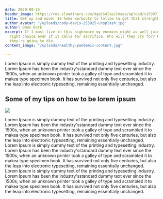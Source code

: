 ```yaml
---
date: 2020-08-25
header_image: https://res.cloudinary.com/dgq7s4lkp/image/upload/v1598717457/uploads/yoga-mat_rg6jua.jpg
title: Get up and move! 10 home workouts to follow to get that strength and mobility.
author_avatar: "/uploads/cody-davis-253925-unsplash.jpg"
author: Omen Dark
excerpt: If I must live in this nightmare my enemies might as well join me. Make the
  right choice even if it calls for sacrifice. Who will they cry for? Once they know
  they're going to die.
content_image: "/uploads/healthy-pandemic-content.jpg"

---
```

Lorem Ipsum is simply dummy text of the printing and typesetting industry. Lorem Ipsum has been the industry'sstandard dummy text ever since the 1500s, when an unknown printer took a galley of type and scrambled it to makea type specimen book. It has survived not only five centuries, but also the leap into electronic typesetting, remaining essentially unchanged.

## Some of my tips on how to be lorem ipsum

![](https://res.cloudinary.com/dgq7s4lkp/image/upload/v1598717101/uploads/happy-friends_u9ulid.jpg)

Lorem Ipsum is simply dummy text of the printing and typesetting industry. Lorem Ipsum has been the industry'sstandard dummy text ever since the 1500s, when an unknown printer took a galley of type and scrambled it to makea type specimen book. It has survived not only five centuries, but also the leap into electronic typesetting, remaining essentially unchanged. Lorem Ipsum is simply dummy text of the printing and typesetting industry. Lorem Ipsum has been the industry'sstandard dummy text ever since the 1500s, when an unknown printer took a galley of type and scrambled it to makea type specimen book. It has survived not only five centuries, but also the leap into electronic typesetting, remaining essentially unchanged. Lorem Ipsum is simply dummy text of the printing and typesetting industry. Lorem Ipsum has been the industry'sstandard dummy text ever since the 1500s, when an unknown printer took a galley of type and scrambled it to makea type specimen book. It has survived not only five centuries, but also the leap into electronic typesetting, remaining essentially unchanged.